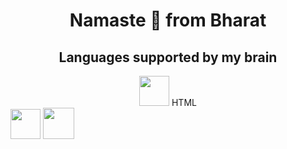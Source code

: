 <body>
  <h1 align="center">Namaste 🙏 from Bharat</h1>
  <h2 align="center">Languages supported by my brain</h2>
  <div align="center">
    <div>
      <img src="https://cdn.jsdelivr.net/gh/devicons/devicon@latest/icons/html5/html5-original-wordmark.svg" height="48"/>
      <span>HTML</span>
    </div>
   </div>
<img src="https://cdn.jsdelivr.net/gh/devicons/devicon@latest/icons/css3/css3-original-wordmark.svg" height="48"/>

</body>

<!-- - [x]  HTML -->
<!-- - [x]  CSS -->
<!-- - [x]  Javascript -->
<!-- - [x] 󰛦 Typescript -->
<!-- - [x] 󰜈 ReactJS -->
<!-- - [x] NextJS -->
<!-- - [x]  MongoDB -->
<!-- - [x] Appwrite -->
<!-- - [ ]  Python -->
<!-- - [ ]  Lua -->
<!---->
<!-- ## Tools I use the most -->

<!-- ![Neovim](https://raw.githubusercontent.com/neovim/neovim.github.io/master/logos/neovim-logo-300x87.png) -->
<img src="https://raw.githubusercontent.com/neovim/neovim.github.io/master/logos/neovim-logo-300x87.png" height="50"/>
